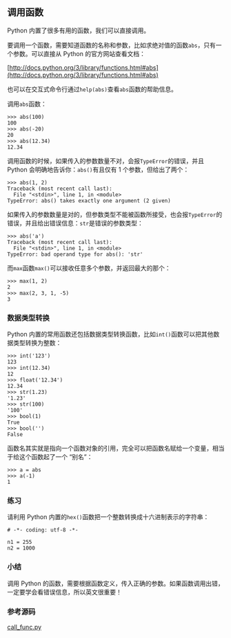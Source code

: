 ## 调用函数

Python 内置了很多有用的函数，我们可以直接调用。

要调用一个函数，需要知道函数的名称和参数，比如求绝对值的函数`abs`，只有一个参数。可以直接从 Python 的官方网站查看文档：

[http://docs.python.org/3/library/functions.html#abs](http://docs.python.org/3/library/functions.html#abs)

也可以在交互式命令行通过`help(abs)`查看`abs`函数的帮助信息。

调用`abs`函数：

```
>>> abs(100)
100
>>> abs(-20)
20
>>> abs(12.34)
12.34
```

调用函数的时候，如果传入的参数数量不对，会报`TypeError`的错误，并且 Python 会明确地告诉你：`abs()`有且仅有 1 个参数，但给出了两个：

```
>>> abs(1, 2)
Traceback (most recent call last):
  File "<stdin>", line 1, in <module>
TypeError: abs() takes exactly one argument (2 given)
```

如果传入的参数数量是对的，但参数类型不能被函数所接受，也会报`TypeError`的错误，并且给出错误信息：`str`是错误的参数类型：

```
>>> abs('a')
Traceback (most recent call last):
  File "<stdin>", line 1, in <module>
TypeError: bad operand type for abs(): 'str'
```

而`max`函数`max()`可以接收任意多个参数，并返回最大的那个：

```
>>> max(1, 2)
2
>>> max(2, 3, 1, -5)
3
```

### 数据类型转换

Python 内置的常用函数还包括数据类型转换函数，比如`int()`函数可以把其他数据类型转换为整数：

```
>>> int('123')
123
>>> int(12.34)
12
>>> float('12.34')
12.34
>>> str(1.23)
'1.23'
>>> str(100)
'100'
>>> bool(1)
True
>>> bool('')
False
```

函数名其实就是指向一个函数对象的引用，完全可以把函数名赋给一个变量，相当于给这个函数起了一个 “别名”：

```
>>> a = abs 
>>> a(-1) 
1
```

### 练习

请利用 Python 内置的`hex()`函数把一个整数转换成十六进制表示的字符串：

```
# -*- coding: utf-8 -*-

n1 = 255
n2 = 1000
```

### 小结

调用 Python 的函数，需要根据函数定义，传入正确的参数。如果函数调用出错，一定要学会看错误信息，所以英文很重要！

### 参考源码

[call_func.py](https://github.com/michaelliao/learn-python3/blob/master/samples/function/call_func.py)
